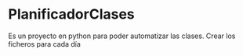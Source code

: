 # PlanificadorClases
Es un proyecto en python para poder automatizar las clases. Crear los ficheros para cada día
